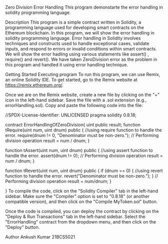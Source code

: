 Zero Division Error Handling
This program demonstarte the error handling in solidity programming language.

Description
This program is a simple contract written in Solidity, a programming language used for developing smart contracts on the Ethereum blockchain. In this program, we will show the error handling in solidity programming language. Error handling in Solidity involves techniques and constructs used to handle exceptional cases, validate inputs, and respond to errors or invalid conditions within smart contracts. We will show the error hadling using various statements like assert() , require() and revert(). We have taken ZeroDivision error as the problem in this program and handled it using error handling technique.

Getting Started
Executing program
To run this program, we can use Remix, an online Solidity IDE. To get started, go to the Remix website at https://remix.ethereum.org/.

Once we are on the Remix website, create a new file by clicking on the "+" icon in the left-hand sidebar. Save the file with a .sol extension (e.g., errorHandling.sol). Copy and paste the following code into the file:

//SPDX-License-Identifier: UNLICENSED
pragma solidity 0.8.18;

contract ErrorHandlingOfZeroDivision{ 
    uint public result;
    function tRequire(uint num, uint dnum) public {
        //using require function to handle the error.
        require(dnum != 0, "Denominator must be non-zero.");
        // Performing division operation
        result = num / dnum;
    }

   function tAssert(uint num, uint dnum) public {
        //using assert function to handle the error.
        assert(dnum != 0);
        // Performing division operation
        result = num / dnum;
    }

  function tRevert(uint num, uint dnum) public {
        if (dnum == 0) {
            //using revert function to handle the error.
            revert("Denominator must be non-zero.");
        }
        // Performing division operation
        result = num/dnum;
    }

}
To compile the code, click on the "Solidity Compiler" tab in the left-hand sidebar. Make sure the "Compiler" option is set to "0.8.18" (or another compatible version), and then click on the "Compile MyToken.sol" button.

Once the code is compiled, you can deploy the contract by clicking on the "Deploy & Run Transactions" tab in the left-hand sidebar. Select the "ErrorHandling" contract from the dropdown menu, and then click on the "Deploy" button.

Author
Ankush Kumar
21BCS5021
